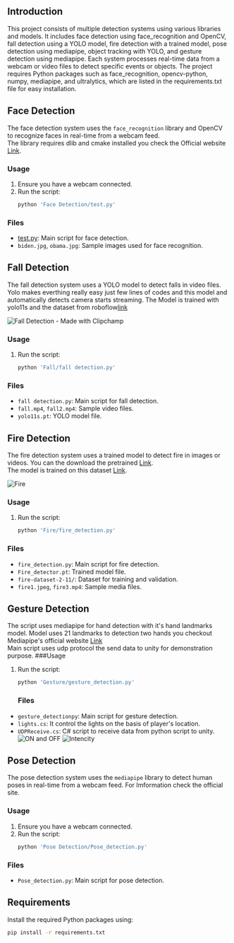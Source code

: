 ## Introduction
This project consists of multiple detection systems using various libraries and models. It includes face detection using face_recognition and OpenCV, fall detection using a YOLO model,   fire detection with a trained model, pose detection using mediapipe, object tracking with YOLO, and gesture detection using mediapipe. Each system processes real-time data from a webcam or video files to detect specific events or objects.   The project requires Python packages such as face_recognition, opencv-python, numpy, mediapipe, and ultralytics, which are listed in the requirements.txt file for easy installation.
## Face Detection

The face detection system uses the `face_recognition` library and OpenCV to recognize faces in real-time from a webcam feed.  
The library requires dlib and cmake installed you check the Official website [Link](https://pypi.org/project/face-recognition/).

### Usage

1. Ensure you have a webcam connected.
2. Run the script:
    ```sh
    python 'Face Detection/test.py'
    ```

### Files

- [test.py](http://_vscodecontentref_/1): Main script for face detection.
- `biden.jpg`, `obama.jpg`: Sample images used for face recognition.

## Fall Detection

The fall detection system uses a YOLO model to detect falls in video files.  
Yolo makes everthing really easy just few lines of codes and this model and automatically detects camera starts streaming.
The Model is trained with yolo11s and the dataset from roboflow[link](https://universe.roboflow.com/roboflow-universe-projects/fall-detection-ca3o8)  

![Fall Detection - Made with Clipchamp](https://github.com/user-attachments/assets/688bc9b8-bb2b-4fee-b660-32d89c303c82)  

### Usage

1. Run the script:
    ```sh
    python 'Fall/fall detection.py'
    ```

### Files

- `fall detection.py`: Main script for fall detection.
- `fall.mp4`, `fall2.mp4`: Sample video files.
- `yolo11s.pt`: YOLO model file.

## Fire Detection

The fire detection system uses a trained model to detect fire in images or videos.
You can the download the pretrained [Link](https://drive.google.com/file/d/1JkastcxV8s7LscjSeC9prmnSPxEdiaUJ/view?usp=sharing).  
The model is trained on this dataset [Link](https://universe.roboflow.com/fire-detector/fire-dataset-2/dataset/11).  

![Fire](https://github.com/user-attachments/assets/be275670-34c2-4359-bfd6-e25b9ce5d348)  

### Usage
1. Run the script:
    ```sh
    python 'Fire/fire_detection.py'
    ```

### Files

- `fire_detection.py`: Main script for fire detection.
- `Fire_detector.pt`: Trained model file.
- `fire-dataset-2-11/`: Dataset for training and validation.
- `fire1.jpeg`, `fire3.mp4`: Sample media files.

## Gesture Detection
The script uses mediapipe for hand detection with it's hand landmarks model.
Model uses 21 landmarks to detection two hands you checkout Mediapipe's official website [Link](https://ai.google.dev/edge/mediapipe/solutions/vision/hand_landmarker)  
Main script uses udp protocol the send data to unity for demonstration purpose.
###Usage

1. Run the script:
    ```sh
    python 'Gesture/gesture_detection.py'
    ```
    ### Files

- `gesture_detectionpy`: Main script for gesture detection.
- `lights.cs`: It control the lights on the basis of player's location.
- `UDPReceive.cs`: C# script to receive data from python script to unity.  
![ON and OFF](https://github.com/user-attachments/assets/04bfa899-f85c-4394-843e-4771a2ae78b3)
![Intencity](https://github.com/user-attachments/assets/8caca28c-fc01-4bf6-8bc2-51e577e4dd03)  



## Pose Detection

The pose detection system uses the `mediapipe` library to detect human poses in real-time from a webcam feed.
For Imformation check the official site.

### Usage

1. Ensure you have a webcam connected.
2. Run the script:
    ```sh
    python 'Pose Detection/Pose_detection.py'
    ```

### Files

- `Pose_detection.py`: Main script for pose detection.

## Requirements

Install the required Python packages using:
```sh
pip install -r requirements.txt
